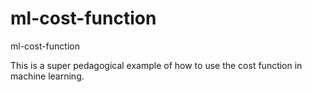 # ml-cost-function
ml-cost-function



This is a super pedagogical example of how to use the cost function in machine learning.